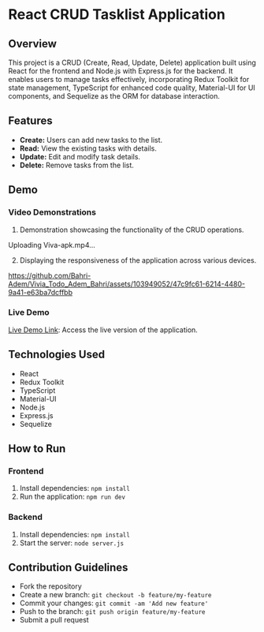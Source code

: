 # React CRUD Tasklist Application

## Overview

This project is a CRUD (Create, Read, Update, Delete) application built using React for the frontend and Node.js with Express.js for the backend. It enables users to manage tasks effectively, incorporating Redux Toolkit for state management, TypeScript for enhanced code quality, Material-UI for UI components, and Sequelize as the ORM for database interaction.

## Features

- **Create:** Users can add new tasks to the list.
- **Read:** View the existing tasks with details.
- **Update:** Edit and modify task details.
- **Delete:** Remove tasks from the list.

## Demo

### Video Demonstrations

1. Demonstration showcasing the functionality of the CRUD operations.

Uploading Viva-apk.mp4…

2.  Displaying the responsiveness of the application across various devices.

https://github.com/Bahri-Adem/Vivia_Todo_Adem_Bahri/assets/103949052/47c9fc61-6214-4480-9a41-e63ba7dcffbb

### Live Demo

[Live Demo Link](https://react-tasklist.vercel.app/): Access the live version of the application.

## Technologies Used

- React
- Redux Toolkit
- TypeScript
- Material-UI
- Node.js
- Express.js
- Sequelize

## How to Run

### Frontend

1. Install dependencies: `npm install`
2. Run the application: `npm run dev`

### Backend

1. Install dependencies: `npm install`
2. Start the server: `node server.js`


## Contribution Guidelines

- Fork the repository
- Create a new branch: `git checkout -b feature/my-feature`
- Commit your changes: `git commit -am 'Add new feature'`
- Push to the branch: `git push origin feature/my-feature`
- Submit a pull request
